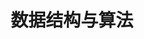 ---
layout: posts_by_category
categories: algorithm
title: 数据结构与算法
permalink: /category/algorithm
---